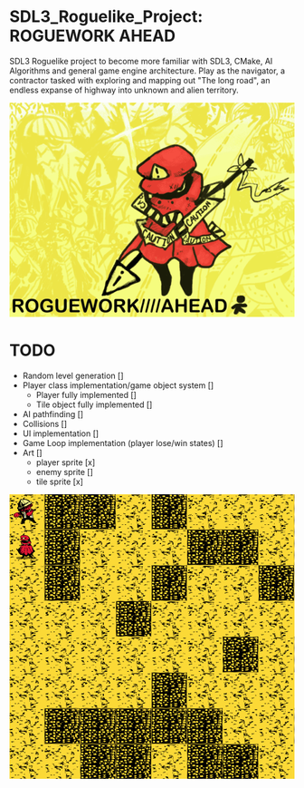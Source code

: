 # SDL3_Roguelike_Project: ROGUEWORK AHEAD
SDL3 Roguelike project to become more familiar with SDL3, CMake, AI Algorithms and general game engine architecture.
Play as the navigator, a contractor tasked with exploring and mapping out "The long road", an endless expanse of highway into unknown and alien territory. 

![roguework_titlescreen_wip](https://github.com/Sodaguts/SDL3_Roguelike_Project/blob/main/rogueworkahead_thumb.png?raw=true)

# TODO
- Random level generation []
- Player class implementation/game object system []
  - Player fully implemented []
  - Tile object fully implemented []
- AI pathfinding []
- Collisions []
- UI implementation []
- Game Loop implementation (player lose/win states) []
- Art []
  - player sprite [x]
  - enemy sprite []
  - tile sprite [x]

<img src="https://github.com/Sodaguts/SDL3_Roguelike_Project/blob/main/screenshot.png" style="width:640">
